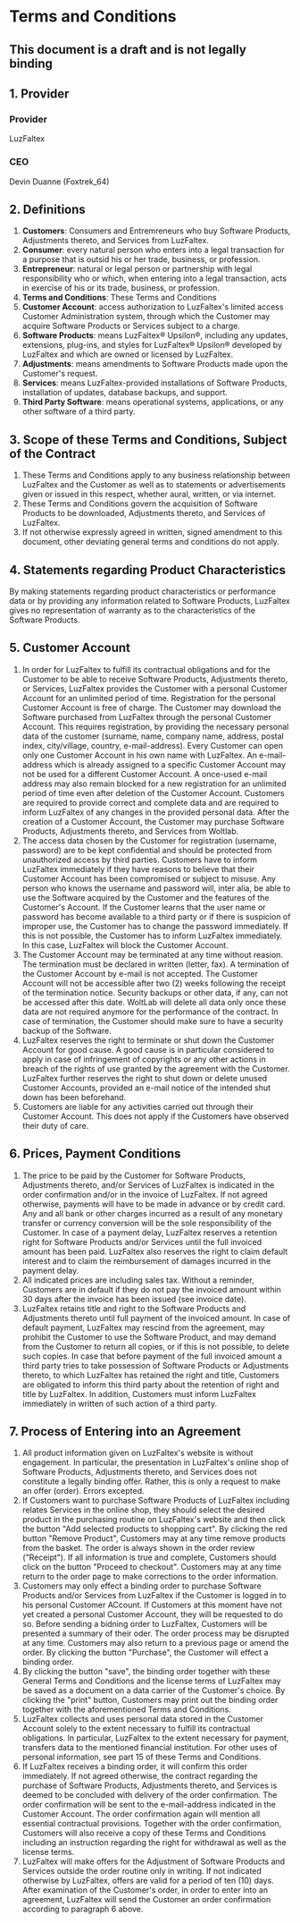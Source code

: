 # Terms and Conditions
## This document is a draft and is not legally binding

## 1. Provider
### Provider
LuzFaltex

### CEO
Devin Duanne (Foxtrek_64)

## 2. Definitions
1. **Customers**: Consumers and Entremreneurs who buy Software Products, Adjustments thereto, and Services from LuzFaltex.
2. **Consumer**: every natural person who enters into a legal transaction for a purpose that is outsid his or her trade, business, or profession.
3. **Entrepreneur**: natural or legal person or partnership with legal responsibility who or which, when entering into a legal transaction, acts in exercise of his or its trade, business, or profession.
4. **Terms and Conditions**: These Terms and Conditions
5. **Customer Account**: access authorization to LuzFaltex's limited access Customer Administration system, through which the Customer may acquire Software Products or Services subject to a charge.
6. **Software Products**: means LuzFaltex&reg; Upsilon&reg;, including any updates, extensions, plug-ins, and styles for LuzFaltex&reg; Upsilon&reg; developed by LuzFaltex and which are owned or licensed by LuzFaltex.
7. **Adjustments**: means amendments to Software Products made upon the Customer's request.
8. **Services**: means LuzFaltex-provided installations of Software Products, installation of updates, database backups, and support.
9. **Third Party Software**: means operational systems, applications, or any other software of a third party.

## 3. Scope of these Terms and Conditions, Subject of the Contract
1. These Terms and Conditions apply to any business relationship between LuzFaltex and the Customer as well as to statements or advertisements given or issued in this respect, whether aural, written, or via internet.
2. These Terms and Conditions govern the acquisition of Software Products to be downloaded, Adjustments thereto, and Services of LuzFaltex.
3. If not otherwise expressly agreed in written, signed amendment to this document, other deviating general terms and conditions do not apply.

## 4. Statements regarding Product Characteristics
By making statements regarding product characteristics or performance data or by providing any information related to Software Products, LuzFaltex gives no representation of warranty as to the characteristics of the Software Products.

## 5. Customer Account
1. In order for LuzFaltex to fulfill its contractual obligations and for the Customer to be able to receive Software Products, Adjustments thereto, or Services, LuzFaltex provides the Customer with a personal Customer Account for an unlimited period of time. Registration for the personal Customer Account is free of charge. The Customer may download the Software purchased from LuzFaltex through the personal Customer Account. This requires registration, by providing the necessary personal data of the customer (surname, name, company name, address, postal index, city/village, country, e-mail-address). Every Customer can open only one Customer Account in his own name with LuzFaltex. An e-mail-address which is already assigned to a specific Customer Account may not be used for a different Customer Account. A once-used e-mail address may also remain blocked for a new registration for an unlimited period of time even after deletion of the Customer Account. Customers are required to provide correct and complete data and are required to inform LuzFaltex of any changes in the provided personal data. After the creation of a Customer Account, the Customer may purchase Software Products, Adjustments thereto, and Services from Woltlab.
2. The access data chosen by the Customer for registration (username, password) are to be kept confidential and should be protected from unauthorized access by third parties. Customers have to inform LuzFaltex immediately if they have reasons to believe that their Customer Account has been compromised or subject to misuse. Any person who knows the username and password will, inter alia, be able to use the Software acquired by the Customer and the features of the Customer's Account. If the Customer learns that the user name or password has become available to a third party or if there is suspicion of improper use, the Customer has to change the password immediately. If this is not possible, the Customer has to inform LuzFaltex immediately. In this case, LuzFaltex will block the Customer Account.
3. The Customer Account may be terminated at any time without reasion. The termination must be declared in written (letter, fax). A termination of the Customer Account by e-mail is not accepted. The Customer Account will not be accessible after two (2) weeks following the receipt of the termination notice. Security backups or other data, if any, can not be accessed after this date. WoltLab will delete all data only once these data are not required anymore for the performance of the contract. In case of termination, the Customer should make sure to have a security backup of the Software.
4. LuzFaltex reserves the right to terminate or shut down the Customer Account for good cause. A good cause is in particular considered to apply in case of infringement of copyrights or any other actions in breach of the rights of use granted by the agreement with the Customer. LuzFaltex further reserves the right to shut down or delete unused Customer Accounts, provided an e-mail notice of the intended shut down has been beforehand.
5. Customers are liable for any activities carried out through their Customer Account. This does not apply if the Customers have observed their duty of care.

## 6. Prices, Payment Conditions
1. The price to be paid by the Customer for Software Products, Adjustments thereto, and/or Services of LuzFaltex is indicated in the order confirmation and/or in the invoice of LuzFaltex. If not agreed otherwise, payments will have to be made in advance or by credit card. Any and all bank or other charges incurred as a result of any monetary transfer or currency conversion will be the sole responsibility of the Customer. In case of a payment delay, LuzFaltex reserves a retention right for Software Products and/or Services until the full invoiced amount has been paid. LuzFaltex also reserves the right to claim default interest and to claim the reimbursement of damages incurred in the payment delay.
2. All indicated prices are including sales tax. Without a reminder, Customers are in default if they do not pay the invoiced amount within 30 days after the invoice has been issued (see invoice date).
3. LuzFaltex retains title and right to the Software Products and Adjustments thereto until full payment of the invoiced amount. In case of default payment, LuzFaltex may rescind from the agreement, may prohibit the Customer to use the Software Product, and may demand from the Customer to return all copies, or if this is not possible, to delete such copies. In case that before payment of the full invoiced amount a third party tries to take possession of Software Products or Adjustments thereto, to which LuzFaltex has retained the right and title, Customers are obligated to inform this third party about the retention of right and title by LuzFaltex. In addition, Customers must inform LuzFaltex immediately in written of such action of a third party.

## 7. Process of Entering into an Agreement
1. All product information given on LuzFaltex's website is without engagement. In particular, the presentation in LuzFaltex's online shop of Software Products, Adjustments thereto, and Services does not constitute a legally binding offer. Rather, this is only a request to make an offer (order). Errors excepted.
2. If Customers want to purchase Software Products of LuzFaltex including relates Services in the online shop, they should select the desired product in the purchasing routine on LuzFaltex's website and then click the button "Add selected products to shopping cart". By clicking the red button "Remove Product", Customers may at any time remove products from the basket. The order is always shown in the order review ("Receipt"). If all information is true and complete, Customers should click on the button "Proceed to checkout". Customers may at any time return to the order page to make corrections to the order information.
3. Customers may only effect a binding order to purchase Software Products and/or Services from LuzFaltex if the Customer is logged in to his personal Customer ACcount. If Customers at this moment have not yet created a personal Customer Account, they will be requested to do so. Before sending a bidning order to LuzFaltex, Customers will be presented a summary of their oder. The order process may be disrupted at any time. Customers may also return to a previous page or amend the order. By clicking the button "Purchase", the Customer will effect a binding order.
4. By clicking the button "save", the binding order together with these General Terms and Conditions and the license terms of LuzFaltex may be saved as a document on a data carrier of the Customer's choice. By clicking the "print" button, Customers may print out the binding order together with the aforementioned Terms and Conditions.
5. LuzFaltex collects and uses personal data stored in the Customer Account solely to the extent necessary to fulfill its contractual obligations. In particular, LuzFaltex to the extent necessary for payment, transfers data to the mentioned financial institution. For other uses of personal information, see part 15 of these Terms and Conditions.
6. If LuzFaltex receives a binding order, it will confirm this order immediately. If not agreed otherwise, the contract regarding the purchase of Software Products, Adjustments thereto, and Services is deemed to be concluded with delivery of the order confirmation. The order confirmation will be sent to the e-mail-address indicated in the Customer Account. The order confirmation again will mention all essential contractual provisions. Together with the order confirmation, Customers will also receive a copy of these Terms and Conditions including an instruction regarding the right for withdrawal as well as the license terms.
7. LuzFaltex will make offers for the Adjustment of Software Products and Services outside the order routine only in writing. If not indicated otherwise by LuzFaltex, offers are valid for a period of ten (10) days. After examination of the Customer's order, in order to enter into an agreement, LuzFaltex will send the Customer an order confirmation according to paragraph 6 above.

